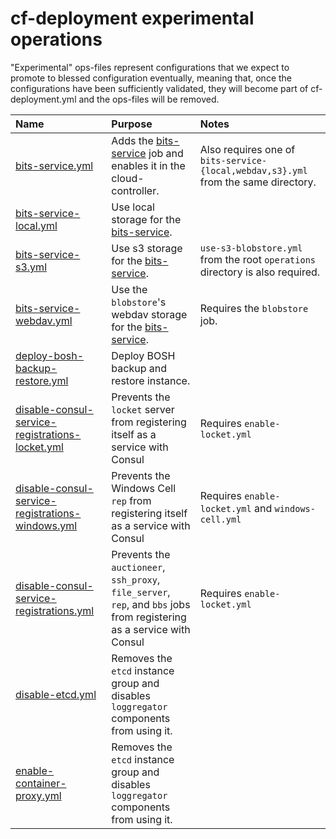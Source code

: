 # cf-deployment experimental operations
"Experimental" ops-files represent configurations
that we expect to promote to blessed configuration eventually,
meaning that,
once the configurations have been sufficiently validated,
they will become part of cf-deployment.yml
and the ops-files will be removed.

| Name | Purpose | Notes |
|:---  |:---     |:---   |
| [bits-service.yml](bits-service.yml) | Adds the [bits-service](https://github.com/cloudfoundry-incubator/bits-service) job and enables it in the cloud-controller. | Also requires one of `bits-service-{local,webdav,s3}.yml` from the same directory. |
| [bits-service-local.yml](bits-service-local.yml) | Use local storage for the [bits-service](https://github.com/cloudfoundry-incubator/bits-service). | |
| [bits-service-s3.yml](bits-service-s3.yml) | Use s3 storage for the [bits-service](https://github.com/cloudfoundry-incubator/bits-service). | `use-s3-blobstore.yml` from the root `operations` directory is also required. |
| [bits-service-webdav.yml](bits-service-webdav.yml) | Use the `blobstore`'s webdav storage for the [bits-service](https://github.com/cloudfoundry-incubator/bits-service). | Requires the `blobstore` job. |
| [deploy-bosh-backup-restore.yml](deploy-bosh-backup-restore.yml) | Deploy BOSH backup and restore instance. | |
| [disable-consul-service-registrations-locket.yml](disable-consul-service-registrations-locket.yml) | Prevents the `locket` server from registering itself as a service with Consul | Requires `enable-locket.yml` |
| [disable-consul-service-registrations-windows.yml](disable-consul-service-registrations-windows.yml) | Prevents the Windows Cell `rep` from registering itself as a service with Consul | Requires `enable-locket.yml` and `windows-cell.yml` |
| [disable-consul-service-registrations.yml](disable-consul-service-registrations.yml) | Prevents the `auctioneer`, `ssh_proxy`, `file_server`, `rep`, and `bbs` jobs from registering as a service with Consul | Requires `enable-locket.yml` |
| [disable-etcd.yml](disable-etcd.yml) | Removes the `etcd` instance group and disables `loggregator` components from using it. | |
| [enable-container-proxy.yml](enable-container-proxy.yml) | Removes the `etcd` instance group and disables `loggregator` components from using it. | |
